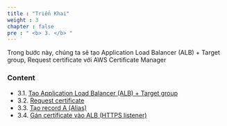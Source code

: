 ```yaml
---
title : "Triển Khai"
weight : 3
chapter : false
pre : " <b> 3. </b> "
---
```


Trong bước này, chúng ta sẽ tạo Application Load Balancer (ALB) + Target group, Request certificate với AWS Certificate Manager

### Content
 + 3.1. [Tạo Application Load Balancer (ALB) + Target group](3.1-ALB/) 
 + 3.2. [Request certificate](3.2-Requestcertificate/) 
 + 3.3. [Tạo record A (Alias)](3.3-CreateRecordA(Alias)/) 
 + 3.4. [Gán certificate vào ALB (HTTPS listener)](3.4-certificatetoALB/)